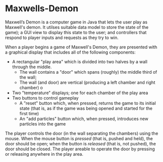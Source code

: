 # Maxwells-Demon
Maxwell’s Demon is a computer game in Java  that lets the user play as Maxwell's demon.  It utilses suitable data model to store the state of the game); a GUI view to display this state to the user; and controllers that respond to player inputs and requests as they try to win.  

When a player begins a game of Maxwell's Demon, they are presented with a graphical display
that includes all of the following components:
- A rectangular "play area" which is divided into two halves by a wall through the middle.
   - The wall contains a "door" which spans (roughly) the middle third of the wall; 
   - The wall (and door) are vertical (producing a left chamber and right chamber) o
- Two "temperature" displays; one for each chamber of the play area
- Two buttons to control gameplay
   - A "reset" button which, when pressed, returns the game to its initial state (that is, as if
     the game was being opened and started for the first time)
   - An "add particles" button which, when pressed, introduces new particles into the game

The player controls the door (in the wall separating the chambers) using the mouse. When the mouse
button is *pressed* (that is, pushed and held), the door should be open; when the button is
*released* (that is, not pushed), the door should be closed. The player areable to operate
the door by pressing or releasing anywhere in the play area.
